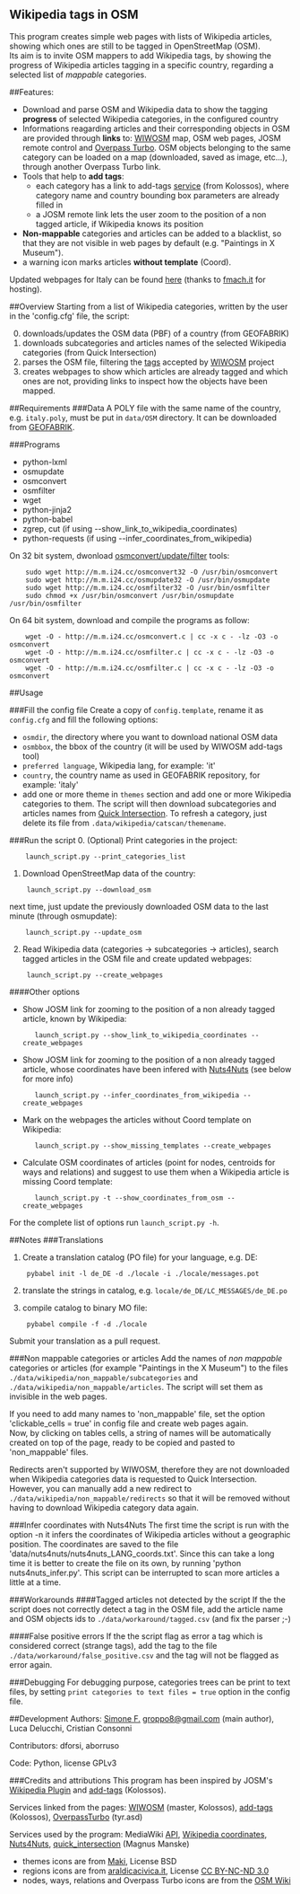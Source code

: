 Wikipedia tags in OSM
---------------------
This program creates simple web pages with lists of Wikipedia articles, showing which ones are still to be tagged in OpenStreetMap (OSM).<br>
Its aim is to invite OSM mappers to add Wikipedia tags, by showing the progress of Wikipedia articles tagging in a specific country, regarding a selected list of *mappable* categories.

##Features:
* Download and parse OSM and Wikipedia data to show the tagging **progress** of selected Wikipedia categories, in the configured country
* Informations reagarding articles and their corresponding objects in OSM are provided through **links** to: [WIWOSM](https://wiki.openstreetmap.org/wiki/WIWOSM) map, OSM web pages, JOSM remote control and [Overpass Turbo](http://overpass-turbo.eu/). OSM objects belonging to the same category can be loaded on a map (downloaded, saved as image, etc...), through another Overpass Turbo link.
* Tools that help to **add tags**:
    * each category has a link to add-tags [service](http://wiki.openstreetmap.org/wiki/JOSM/Plugins/RemoteControl/Add-tags) (from Kolossos), where category name and country bounding box parameters are already filled in
    * a JOSM remote link lets the user zoom to the position of a non tagged article, if Wikipedia knows its position
* **Non-mappable** categories and articles can be added to a blacklist, so that they are not visible in web pages by default (e.g. "Paintings in X Museum").
* a warning icon marks articles **without template** (Coord).

Updated webpages for Italy can be found [here](http://geodati.fmach.it/gfoss_geodata/osm/wtosm/index.html) (thanks to [fmach.it](http://fmach.it) for hosting).

##Overview
Starting from a list of Wikipedia categories, written by the user in the 'config.cfg' file, the script:

0. downloads/updates the OSM data (PBF) of a country (from GEOFABRIK)
1. downloads subcategories and articles names of the selected Wikipedia categories (from Quick Intersection)
2. parses the OSM file, filtering the [tags](http://wiki.openstreetmap.org/wiki/Wikipedia) accepted by [WIWOSM](https://wiki.openstreetmap.org/wiki/WIWOSM) project
3. creates webpages to show which articles are already tagged and which ones are not, providing links to inspect how the objects have been mapped.

##Requirements
###Data
A POLY file with the same name of the country, e.g. `italy.poly`, must be put in `data/OSM` directory. It can be downloaded from [GEOFABRIK](http://download.geofabrik.de/).

###Programs
* python-lxml
* osmupdate
* osmconvert
* osmfilter
* wget
* python-jinja2
* python-babel
* zgrep, cut (if using --show_link_to_wikipedia_coordinates)
* python-requests (if using --infer_coordinates_from_wikipedia)

On 32 bit system, dwonload [osmconvert/update/filter](http://wiki.openstreetmap.org/wiki/Osmconvert) tools:

        sudo wget http://m.m.i24.cc/osmconvert32 -O /usr/bin/osmconvert
        sudo wget http://m.m.i24.cc/osmupdate32 -O /usr/bin/osmupdate
        sudo wget http://m.m.i24.cc/osmfilter32 -O /usr/bin/osmfilter
        sudo chmod +x /usr/bin/osmconvert /usr/bin/osmupdate /usr/bin/osmfilter
    
On 64 bit system, download and compile the programs as follow:

        wget -O - http://m.m.i24.cc/osmconvert.c | cc -x c - -lz -O3 -o osmconvert
        wget -O - http://m.m.i24.cc/osmfilter.c | cc -x c - -lz -O3 -o osmconvert
        wget -O - http://m.m.i24.cc/osmfilter.c | cc -x c - -lz -O3 -o osmconvert

##Usage

###Fill the config file
Create a copy of `config.template`, rename it as `config.cfg` and fill the following options:

* `osmdir`, the directory where you want to download national OSM data
* `osmbbox`, the bbox of the country (it will be used by WIWOSM add-tags tool)
* `preferred language`, Wikipedia lang, for example: 'it'
* `country`, the country name as used in GEOFABRIK repository, for example: 'italy'
* add one or more theme in `themes` section and add one or more Wikipedia categories to them. The script will then download subcategories and articles names from [Quick Intersection](http://tools.wmflabs.org/catscan2/quick_intersection.php). To refresh a category, just delete its file from `.data/wikipedia/catscan/themename`.

###Run the script
0. (Optional) Print categories in the project:

        launch_script.py --print_categories_list

1. Download OpenStreetMap data of the country:

        launch_script.py --download_osm
next time, just update the previously downloaded OSM data to the last minute (through osmupdate):

        launch_script.py --update_osm

2. Read Wikipedia data (categories -> subcategories -> articles), search tagged articles in the OSM file and create updated webpages:

        launch_script.py --create_webpages

####Other options
        
* Show JOSM link for zooming to the position of a non already tagged article, known by Wikipedia:

         launch_script.py --show_link_to_wikipedia_coordinates --create_webpages
       
* Show JOSM link for zooming to the position of a non already tagged article, whose coordinates have been infered with [Nuts4Nuts](https://github.com/SpazioDati/Nuts4Nuts) (see below for more info)

         launch_script.py --infer_coordinates_from_wikipedia --create_webpages

* Mark on the webpages the articles without Coord template on Wikipedia:

         launch_script.py --show_missing_templates --create_webpages

* Calculate OSM coordinates of articles (point for nodes, centroids for ways and relations) and suggest to use them when a Wikipedia article is missing Coord template:

         launch_script.py -t --show_coordinates_from_osm --create_webpages
                        
For the complete list of options run `launch_script.py -h`.

##Notes
###Translations
1. Create a translation catalog (PO file) for your language, e.g. DE:

        pybabel init -l de_DE -d ./locale -i ./locale/messages.pot
        
2. translate the strings in catalog, e.g. `locale/de_DE/LC_MESSAGES/de_DE.po`

3. compile catalog to binary MO file:

        pybabel compile -f -d ./locale

Submit your translation as a pull request.

###Non mappable categories or articles
Add the names of *non mappable* categories or articles (for example "Paintings in the X Museum") to the files `./data/wikipedia/non_mappable/subcategories` and `./data/wikipedia/non_mappable/articles`. The script will set them as invisible in the web pages.

If you need to add many names to 'non_mappable' file, set the option 'clickable_cells = true' in config file and create web pages again.<br>Now, by clicking on tables cells, a string of names will be automatically created on top of the page, ready to be copied and pasted to 'non_mappable' files.

Redirects aren't supported by WIWOSM, therefore they are not downloaded when Wikipedia categories data is requested to Quick Intersection. However, you can manually add a new redirect to `./data/wikipedia/non_mappable/redirects` so that it will be removed without having to download Wikipedia category data again.

###Infer coordinates with Nuts4Nuts
The first time the script is run with the option -n it infers the coordinates of Wikipedia articles without a geographic position. The coordinates are saved to the file 'data/nuts4nuts/nuts4nuts_LANG_coords.txt'. Since this can take a long time it is better to create the file on its own, by running 'python nuts4nuts_infer.py'. This script can be interrupted to scan more articles a little at a time.

###Workarounds
####Tagged articles not detected by the script
If the the script does not correctly detect a tag in the OSM file, add the article name and OSM objects ids to `./data/workaround/tagged.csv` (and fix the parser ;-)

####False positive errors
If the the script flag as error a tag which is considered correct (strange tags), add the tag to the file `./data/workaround/false_positive.csv` and the tag will not be flagged as error again.

###Debugging
For debugging purpose, categories trees can be print to text files, by setting `print categories to text files = true` option in the config file.

##Development
Authors: [Simone F.](http://wiki.openstreetmap.org/wiki/User:Groppo/) <groppo8@gmail.com> (main author), Luca Delucchi, Cristian Consonni

Contributors: dforsi, aborruso

Code: Python, license GPLv3

###Credits and attributions
This program has been inspired by JOSM's [Wikipedia Plugin](http://wiki.openstreetmap.org) and [add-tags](http://wiki.openstreetmap.org/wiki/JOSM/Plugins/RemoteControl/Add-tags) (Kolossos).

Services linked from the pages: [WIWOSM](http://wiki.openstreetmap.org/wiki/WIWOSM) (master, Kolossos), [add-tags](http://wiki.openstreetmap.org/wiki/JOSM/Plugins/RemoteControl/Add-tags) (Kolossos), [OverpassTurbo](http://overpass-turbo.eu/) (tyr.asd)

Services used by the program: MediaWiki [API](https://www.mediawiki.org/wiki/API:Main_page), [Wikipedia coordinates](https://toolserver.org/~kolossos/wp-world/pg-dumps/wp-world), [Nuts4Nuts](http://nuts4nutsrecon.spaziodati.eu/), [quick_intersection](http://tools.wmflabs.org/catscan2/quick_intersection.php) (Magnus Manske)

* themes icons are from [Maki](https://github.com/mapbox/maki), License BSD
* regions icons are from [araldicacivica.it](http://www.araldicacivica.it), License [CC BY-NC-ND 3.0](http://creativecommons.org/licenses/by-nc-nd/3.0/it/)
* nodes, ways, relations and Overpass Turbo icons are from the [OSM Wiki](http://wiki.openstreetmap.org/)